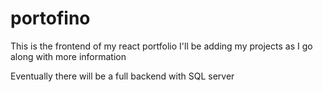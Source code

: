 # portofino

This is the frontend of my react portfolio
I'll be adding my projects as I go along with more information

Eventually there will be a full backend with SQL server